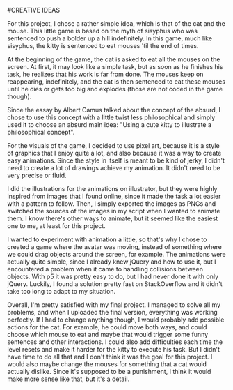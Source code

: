 #CREATIVE IDEAS

For this project, I chose a rather simple idea, which is that
of the cat and the mouse. This little game is based on the myth
of sisyphus who was sentenced to push a bolder up a hill indefinitely.
In this game, much like sisyphus, the kitty is sentenced to eat
mouses 'til the end of times.

At the beginning of the game, the cat is asked to eat all
the mouses on the screen. At first, it may look like a simple
task, but as soon as he finishes his task, he realizes that
his work is far from done. The mouses keep on reappearing,
indefinitely, and the cat is then sentenced to eat these mouses
until he dies or gets too big and explodes (those are not coded
in the game though).

Since the essay by Albert Camus talked about the concept of the
absurd, I chose to use this concept with a little twist
less philosophical and simply used it to choose an absurd main
idea: "Using a cute kitty to illustrate a philosophical concept".

For the visuals of the game, I decided to use pixel art, because
it is a style of graphics that I enjoy quite a lot, and also because
it was a way to create easy animations. Since the style in itself
is meant to be kind of jerky, I didn't need to create a lot of
drawings achieve my animation. It didn't need to be very precise
or fluid.

I did the illustrations for the animations on illustrator, but
they were highly inspired from images that I found online, since
it made the task a lot easier with a pattern to follow. Then, I
simply exported the images as PNGs and switched the sources of the
images in my script when I wanted to animate them. I know there's
other ways to animate, but it seemed like the easiest one to me,
at least for this project.

I wanted to experiment with animation a little, so that's why I
chose to created a game where the avatar was moving, instead of
something where we could drag objects around the screen, for
example. The animations were actually quite simple, since I
already knew jQuery and how to use it, but I encountered a problem
when it came to handling collisions between objects. With p5
it was pretty easy to do, but I had never done it with only
jQuery. Luckily, I found a solution pretty fast on StackOverflow
and it didn't take too long to adapt to my situation.

Overall, I'm pretty satisfied with my final project. I managed to
solve all my problems, and when I uploaded the final version,
everything was working perfectly. If I had to change anything though,
I would probably add possible actions for the cat. For example, he
could move both ways, and could choose which mouse to eat and maybe
that would trigger some funny sentences and other interactions.
I could also add difficulties each time the level resets and make it
harder for the kitty to execute his task. But I didn't have time to
do all that and I don't think it was the goal for this project. I
would also maybe change the mouses for something that a cat would
actually dislike. Since it's supposed to be a punishment, I think it
would make more sense like that, but it's a detail.
